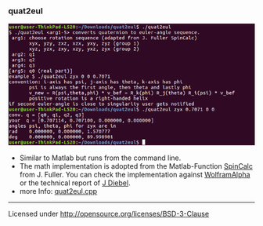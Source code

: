 ### quat2eul
![cmd](Image.png)

 - Similar to Matlab but runs from the command line.
 - The math implementation is adopted from the Matlab-Function [SpinCalc](http://de.mathworks.com/matlabcentral/fileexchange/20696-function-to-convert-between-dcm--euler-angles--quaternions--and-euler-vectors) from J. Fuller. You can check the implementation against [WolframAlpha](https://www.wolframalpha.com/input/?i=quaternion:+0.7071%2B0i%2B0j%2B0.7071k) or the technical report of [J Diebel](https://scholar.google.de/scholar?cluster=3204262265835591787).
 - more Info: [quat2eul.cpp](quat2eul.cpp)

---

 Licensed under http://opensource.org/licenses/BSD-3-Clause

